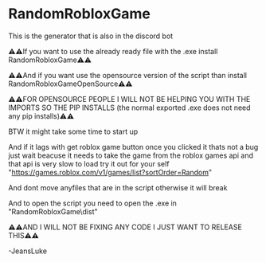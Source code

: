 # RandomRobloxGame
This is the generator that is also in the discord bot

⚠️⚠️If you want to use the already ready file with the .exe install RandomRobloxGame⚠️⚠️

⚠️⚠️And if you want use the opensource version of the script than install RandomRobloxGameOpenSource⚠️⚠️

⚠️⚠️FOR OPENSOURCE PEOPLE I WILL NOT BE HELPING YOU WITH THE IMPORTS SO THE PIP INSTALLS (the normal exported .exe does not need any pip installs)⚠️⚠️

BTW it might take some time to start up

And if it lags with get roblox game button once you clicked it thats not a bug just wait beacuse it needs to take the game from the roblox games api and that api is very slow to load try it out for your self  "https://games.roblox.com/v1/games/list?sortOrder=Random" 

And dont move anyfiles that are in the script otherwise it will break

And to open the script you need to open the .exe in "RandomRobloxGame\dist"

⚠️⚠️AND I WILL NOT BE FIXING ANY CODE I JUST WANT TO RELEASE THIS⚠️⚠️

-JeansLuke
